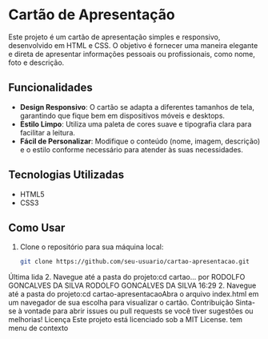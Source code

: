 # Cartão de Apresentação
 
Este projeto é um cartão de apresentação simples e responsivo, desenvolvido em HTML e CSS. O objetivo é fornecer uma maneira elegante e direta de apresentar informações pessoais ou profissionais, como nome, foto e descrição.
 
## Funcionalidades
 
- **Design Responsivo**: O cartão se adapta a diferentes tamanhos de tela, garantindo que fique bem em dispositivos móveis e desktops.
- **Estilo Limpo**: Utiliza uma paleta de cores suave e tipografia clara para facilitar a leitura.
- **Fácil de Personalizar**: Modifique o conteúdo (nome, imagem, descrição) e o estilo conforme necessário para atender às suas necessidades.
 
## Tecnologias Utilizadas
 
- HTML5
- CSS3
 
## Como Usar
 
1. Clone o repositório para sua máquina local:
   ```bash
   git clone https://github.com/seu-usuario/cartao-apresentacao.git
Última lida
2. Navegue até a pasta do projeto:cd cartao... por RODOLFO GONCALVES DA SILVA
RODOLFO GONCALVES DA SILVA
16:29
2. Navegue até a pasta do projeto:cd cartao-apresentacaoAbra o arquivo index.html em um navegador de sua escolha para visualizar o cartão.
Contribuição
Sinta-se à vontade para abrir issues ou pull requests se você tiver sugestões ou melhorias!
Licença
Este projeto está licenciado sob a MIT License.
tem menu de contexto

